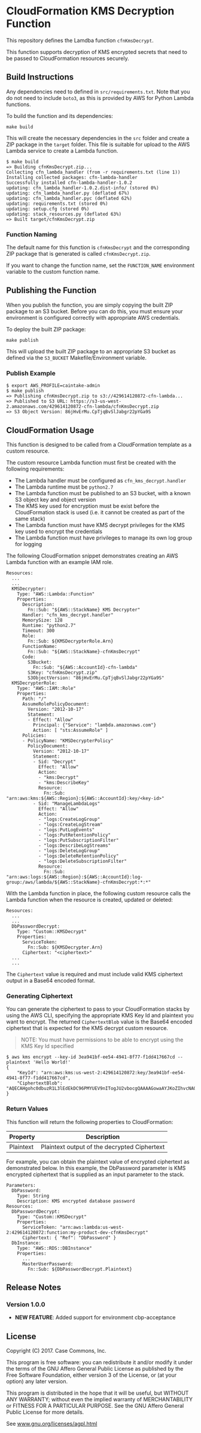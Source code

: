 # CloudFormation KMS Decryption Function

This repository defines the Lamdba function `cfnKmsDecrypt`.

This function supports decryption of KMS encrypted secrets that need to be passed to CloudFormation resources securely.

## Build Instructions

Any dependencies need to defined in `src/requirements.txt`.  Note that you do not need to include `boto3`, as this is provided by AWS for Python Lambda functions.

To build the function and its dependencies:

`make build`

This will create the necessary dependencies in the `src` folder and create a ZIP package in the `target` folder.  This file is suitable for upload to the AWS Lambda service to create a Lambda function.

```
$ make build
=> Building cfnKmsDecrypt.zip...
Collecting cfn_lambda_handler (from -r requirements.txt (line 1))
Installing collected packages: cfn-lambda-handler
Successfully installed cfn-lambda-handler-1.0.2
updating: cfn_lambda_handler-1.0.2.dist-info/ (stored 0%)
updating: cfn_lambda_handler.py (deflated 67%)
updating: cfn_lambda_handler.pyc (deflated 62%)
updating: requirements.txt (stored 0%)
updating: setup.cfg (stored 0%)
updating: stack_resources.py (deflated 63%)
=> Built target/cfnKmsDecrypt.zip
```

### Function Naming

The default name for this function is `cfnKmsDecrypt` and the corresponding ZIP package that is generated is called `cfnKmsDecrypt.zip`.

If you want to change the function name, set the `FUNCTION_NAME` environment variable to the custom function name.

## Publishing the Function

When you publish the function, you are simply copying the built ZIP package to an S3 bucket.  Before you can do this, you must ensure your environment is configured correctly with appropriate AWS credentials.

To deploy the built ZIP package:

`make publish`

This will upload the built ZIP package to an appropriate S3 bucket as defined via the `S3_BUCKET` Makefile/Environment variable.

### Publish Example

```
$ export AWS_PROFILE=caintake-admin
$ make publish
=> Publishing cfnKmsDecrypt.zip to s3://429614120872-cfn-lambda...
=> Published to S3 URL: https://s3-us-west-2.amazonaws.com/429614120872-cfn-lambda/cfnKmsDecrypt.zip
=> S3 Object Version: 86jHvErMu.CpTjqBvSlJabgr22pYGa9S
```

## CloudFormation Usage

This function is designed to be called from a CloudFormation template as a custom resource.

The custom resource Lambda function must first be created with the following requirements:

- The Lambda handler must be configured as `cfn_kms_decrypt.handler`
- The Lambda runtime must be `python2.7`
- The Lambda function must be published to an S3 bucket, with a known S3 object key and object version
- The KMS key used for encryption must be exist before the CloudFormation stack is used (i.e. it cannot be created as part of the same stack)
- The Lambda function must have KMS decrypt privileges for the KMS key used to encrypt the credentials
- The Lambda function must have privileges to manage its own log group for logging

The following CloudFormation snippet demonstrates creating an AWS Lambda function with an example IAM role.

```
Resources:
  ...
  ...
  KMSDecrypter:
    Type: "AWS::Lambda::Function"
    Properties:
      Description:
        Fn::Sub: "${AWS::StackName} KMS Decrypter"
      Handler: "cfn_kms_decrypt.handler"
      MemorySize: 128
      Runtime: "python2.7"
      Timeout: 300
      Role:
        Fn::Sub: ${KMSDecrypterRole.Arn}
      FunctionName:
        Fn::Sub: "${AWS::StackName}-cfnKmsDecrypt"
      Code:
        S3Bucket:
          Fn::Sub: "${AWS::AccountId}-cfn-lambda"
        S3Key: "cfnKmsDecrypt.zip"
        S3ObjectVersion: "86jHvErMu.CpTjqBvSlJabgr22pYGa9S"
  KMSDecrypterRole:
    Type: "AWS::IAM::Role"
    Properties:
      Path: "/"
      AssumeRolePolicyDocument:
        Version: "2012-10-17"
        Statement:
        - Effect: "Allow"
          Principal: {"Service": "lambda.amazonaws.com"}
          Action: [ "sts:AssumeRole" ]
      Policies:
      - PolicyName: "KMSDecrypterPolicy"
        PolicyDocument:
          Version: "2012-10-17"
          Statement:
          - Sid: "Decrypt"
            Effect: "Allow"
            Action:
            - "kms:Decrypt"
            - "kms:DescribeKey"
            Resource:
              Fn::Sub: "arn:aws:kms:${AWS::Region}:${AWS::AccountId}:key/<key-id>"
          - Sid: "ManageLambdaLogs"
            Effect: "Allow"
            Action:
            - "logs:CreateLogGroup"
            - "logs:CreateLogStream"
            - "logs:PutLogEvents"
            - "logs:PutRetentionPolicy"
            - "logs:PutSubscriptionFilter"
            - "logs:DescribeLogStreams"
            - "logs:DeleteLogGroup"
            - "logs:DeleteRetentionPolicy"
            - "logs:DeleteSubscriptionFilter"
            Resource:
              Fn::Sub: "arn:aws:logs:${AWS::Region}:${AWS::AccountId}:log-group:/aws/lambda/${AWS::StackName}-cfnKmsDecrypt:*:*"
```

With the Lambda function in place, the following custom resource calls the Lambda function when the resource is created, updated or deleted:

```
Resources:
  ...
  ...
  DbPasswordDecrypt:
    Type: "Custom::KMSDecrypt"
    Properties:
      ServiceToken:
        Fn::Sub: ${KMSDecrypter.Arn}
      Ciphertext: "<ciphertext>"
  ...
  ...
```

The `Ciphertext` value is required and must include valid KMS ciphertext output in a Base64 encoded format.

### Generating Ciphertext

You can generate the ciphertext to pass to your CloudFormation stacks by using the AWS CLI, specifying the appropriate KMS Key Id and plaintext you want to encrypt.  The returned `CiphertextBlob` value is the Base64 encoded ciphertext that is expected for the KMS decrypt custom resource.

> NOTE: You must have permissions to be able to encrypt using the KMS Key Id specified

```
$ aws kms encrypt --key-id 3ea941bf-ee54-4941-8f77-f1dd417667cd --plaintext 'Hello World!'
{
    "KeyId": "arn:aws:kms:us-west-2:429614120872:key/3ea941bf-ee54-4941-8f77-f1dd417667cd",
    "CiphertextBlob": "AQECAHgohc0dbuzR1L3lEdEkDC96PMYUEV9nITogJU2vbocgQAAAAGowaAYJKoZIhvcNAQcGoFswWQIBADBUBgkqhkiG9w0BBwEwHgYJYIZIAWUDBAEuMBEEDB4uW3mVBu3L8ErR1AIBEIAnSkLisBBGibq5wjbMR/0Ew9QDAbP37gXU8jdOYYZFzNOO8IwbnvHS"
}
```

### Return Values

This function will return the following properties to CloudFormation:

| Property  | Description                                  |
|-----------|----------------------------------------------|
| Plaintext | Plaintext output of the decrypted Ciphertext |

For example, you can obtain the plaintext value of encrypted ciphertext as demonstrated below.  In this example, the DbPassword parameter is KMS encrypted ciphertext that is supplied as an input parameter to the stack.

```
Parameters:
  DbPassword:
    Type: String
    Description: KMS encrypted database password
Resources:
  DbPasswordDecrypt:
    Type: "Custom::KMSDecrypt"
    Properties:
      ServiceToken: "arn:aws:lambda:us-west-2:429614120872:function:my-product-dev-cfnKmsDecrypt"
      Ciphertext: { "Ref": "DbPassword" }
  DbInstance:
    Type: "AWS::RDS::DBInstance"
    Properties:
      ...
      MasterUserPassword:
        Fn::Sub: ${DbPasswordDecrypt.Plaintext}
```

## Release Notes

### Version 1.0.0

 - **NEW FEATURE**: Added support for environment cbp-acceptance

## License

Copyright (C) 2017.  Case Commons, Inc.

This program is free software: you can redistribute it and/or modify it under
the terms of the GNU Affero General Public License as published by the Free
Software Foundation, either version 3 of the License, or (at your option) any
later version.

This program is distributed in the hope that it will be useful, but WITHOUT ANY
WARRANTY; without even the implied warranty of MERCHANTABILITY or FITNESS FOR A
PARTICULAR PURPOSE. See the GNU Affero General Public License for more details.

See www.gnu.org/licenses/agpl.html

